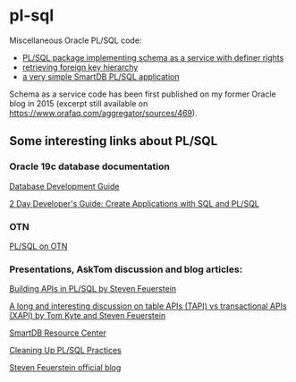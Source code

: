# pl-sql
Miscellaneous Oracle PL/SQL code:
- <a href="https://github.com/pierreforstmann/pl-sql/blob/main/SAAS_README.md">PL/SQL package implementing schema as a service with definer rights</a>
- <a href="https://github.com/pierreforstmann/pl-sql/blob/main/RFKH_README.md">retrieving foreign key hierarchy</a>
- <a href="https://github.com/pierreforstmann/pl-sql/blob/main/TEST_README.md">a very simple SmartDB PL/SQL application</a>

Schema as a service code has been first published on my former Oracle blog in 2015 (excerpt still available on https://www.orafaq.com/aggregator/sources/469).

## Some interesting links about PL/SQL

### Oracle 19c database documentation
<a href="https://docs.oracle.com/en/database/oracle/oracle-database/19/adfns/index.html">Database Development Guide</a>

<a href="https://www.oracle.com/pls/topic/lookup?ctx=en/database/oracle/oracle-database/19&id=TDDDG10000">2 Day Developer's Guide: Create Applications with SQL and PL/SQL </a>

### OTN
<a href="https://www.oracle.com/database/technologies/appdev/plsql.html">PL/SQL on OTN</a>

### Presentations, AskTom discussion and blog articles:
<a href="https://www.neooug.org/gloc/Presentations/2019/FeuersteinBuilding%20APIs%20in%20PLSQL.pdf">Building APIs in PL/SQL by Steven Feuerstein</a>

<a href="https://asktom.oracle.com/pls/apex/asktom.search?tag=considering-sql-as-a-service">A long and interesting discussion on table APIs (TAPI) vs transactional APIs (XAPI) by Tom Kyte and Steven Feuerstein</a>

<a href="http://stevenfeuersteinonplsql.blogspot.com/2018/05/the-smartdb-resource-center.html">SmartDB Resource Center</a>

<a href="https://blogs.oracle.com/connect/post/cleaning-up-plsql-practices">Cleaning Up PL/SQL Practices</a>

<a href=https://blogs.oracle.com/authors/steven-feuerstein> Steven Feuerstein official blog</a>

